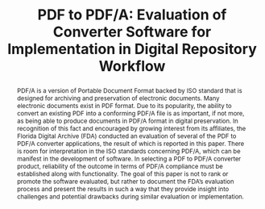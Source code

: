 ---
abstract: PDF/A is a version of Portable Document Format backed by ISO standard that
  is designed for archiving and preservation of electronic documents. Many electronic
  documents exist in PDF format. Due to its popularity, the ability to convert an
  existing PDF into a conforming PDF/A file is as important, if not more, as being
  able to produce documents in PDF/A format in digital preservation. In recognition
  of this fact and encouraged by growing interest from its affiliates, the Florida
  Digital Archive (FDA) conducted an evaluation of several of the PDF to PDF/A converter
  applications, the result of which is reported in this paper. There is room for interpretation
  in the ISO standards concerning PDF/A, which can be manifest in the development
  of software. In selecting a PDF to PDF/A converter product, reliability of the outcome
  in terms of PDF/A compliance must be established along with functionality. The goal
  of this paper is not to rank or promote the software evaluated, but rather to document
  the FDA’s evaluation process and present the results in such a way that they provide
  insight into challenges and potential drawbacks during similar evaluation or implementation.
creators:
- Koo, Jamin
- Chou, Carol C.H.
date: null
document_url: https://services.phaidra.univie.ac.at/api/object/o:293871/download
grand_parent: iPRES
institutions: []
keywords:
- ischool
- toronto
- canada
- portable document format
- digital documents
- digital preservation
- converters
landing_page_url: https://phaidra.univie.ac.at/o:293871
language: eng
layout: publication
license: CC BY-NC-SA 3.0 AT
notes_url: null
parent: iPRES 2012
publication_type: poster
size: 595742
slides_url: null
source_name: iPRES
stream_url: null
title: 'PDF to PDF/A: Evaluation of Converter Software for Implementation in Digital
  Repository Workflow'
year: 2012
---